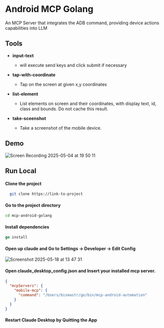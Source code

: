 # Android MCP Golang
An MCP Server that integrates the ADB command, providing device actions capabilities into LLM 

## Tools
- **input-text**
	- will execute send keys and click submit if necessary

- **tap-with-coordinate**
	- Tap on the screen at given x,y coordinates

- **list-element**
	- List elements on screen and their coordinates, with display text, id, class and bounds. Do not cache this result.

- **take-sceenshot**
	- Take a screenshot of the mobile device.

## Demo
![Screen Recording 2025-05-04 at 19 50 11](https://github.com/user-attachments/assets/f4898430-ff78-4a68-abe7-8d99c05156f3)

## Run Local

#### Clone the project

```bash
  git clone https://link-to-project
```

#### Go to the project directory

```bash
cd mcp-android-golang
```

#### Install dependencies

```go
go install
```

#### Open up claude and Go to Settings -> Developer -> Edit Config 
![Screenshot 2025-05-18 at 13 47 31](https://github.com/user-attachments/assets/768c2316-c4ff-48ab-a5a6-e8164e36993c)


#### Open claude_desktop_config.json and Insert your installed mcp server.

```json
{
  "mcpServers": {
    "mobile-mcp": {
      "command": "/Users/bismastr/go/bin/mcp-android-automation"
    }
  }
}
```

#### Restart Claude Desktop by Quitting the App


